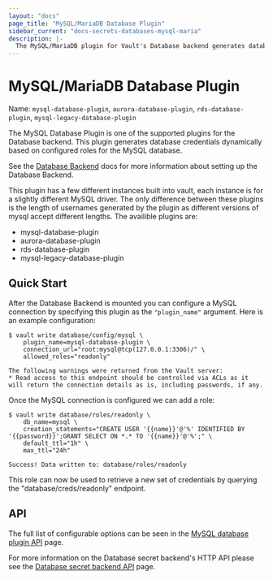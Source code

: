 ```yaml
---
layout: "docs"
page_title: "MySQL/MariaDB Database Plugin"
sidebar_current: "docs-secrets-databases-mysql-maria"
description: |-
  The MySQL/MariaDB plugin for Vault's Database backend generates database credentials to access MySQL and MariaDB servers.
---
```


# MySQL/MariaDB Database Plugin

Name: `mysql-database-plugin`, `aurora-database-plugin`, `rds-database-plugin`,
`mysql-legacy-database-plugin`

The MySQL Database Plugin is one of the supported plugins for the Database
backend. This plugin generates database credentials dynamically based on
configured roles for the MySQL database.

See the [Database Backend](/docs/secrets/databases/index.html) docs for more
information about setting up the Database Backend.

This plugin has a few different instances built into vault, each instance is for
a slightly different MySQL driver. The only difference between these plugins is
the length of usernames generated by the plugin as different versions of mysql
accept different lengths. The availible plugins are:
 
 - mysql-database-plugin
 - aurora-database-plugin
 - rds-database-plugin
 - mysql-legacy-database-plugin

## Quick Start

After the Database Backend is mounted you can configure a MySQL connection
by specifying this plugin as the `"plugin_name"` argument. Here is an example
configuration: 

```
$ vault write database/config/mysql \
    plugin_name=mysql-database-plugin \
    connection_url="root:mysql@tcp(127.0.0.1:3306)/" \
    allowed_roles="readonly"

The following warnings were returned from the Vault server:
* Read access to this endpoint should be controlled via ACLs as it will return the connection details as is, including passwords, if any.
```

Once the MySQL connection is configured we can add a role:

```
$ vault write database/roles/readonly \
    db_name=mysql \
    creation_statements="CREATE USER '{{name}}'@'%' IDENTIFIED BY '{{password}}';GRANT SELECT ON *.* TO '{{name}}'@'%';" \
    default_ttl="1h" \
    max_ttl="24h"

Success! Data written to: database/roles/readonly
```

This role can now be used to retrieve a new set of credentials by querying the
"database/creds/readonly" endpoint.

## API

The full list of configurable options can be seen in the [MySQL database
plugin API](/api/secret/databases/mysql-maria.html) page.

For more information on the Database secret backend's HTTP API please see the [Database secret
backend API](/api/secret/databases/index.html) page.

